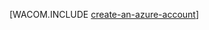 <properties linkid="nodejs-create-account" urlDisplayName="Specifying a Node.js Version" pageTitle="Windows Azure Node.js Dev Center - Tutorials - Create an Account" metaKeywords="" description="Windows Azure Node.js Dev Center - Tutorials - Create a Windows Azure Account" metaCanonical="" services="" documentationCenter="Node.js" title="Create an account and enable preview features" authors="larryfr" solutions="" manager="paulettm" editor="mollybos" />

[WACOM.INCLUDE [create-an-azure-account](../includes/create-an-azure-account.md)]
